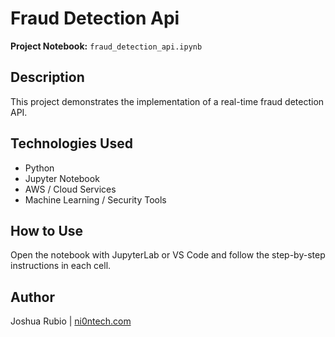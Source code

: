 # Fraud Detection Api

**Project Notebook:** `fraud_detection_api.ipynb`

## Description
This project demonstrates the implementation of a real-time fraud detection API.

## Technologies Used
- Python
- Jupyter Notebook
- AWS / Cloud Services
- Machine Learning / Security Tools

## How to Use
Open the notebook with JupyterLab or VS Code and follow the step-by-step instructions in each cell.

## Author
Joshua Rubio | [ni0ntech.com](https://www.ni0ntech.com)
